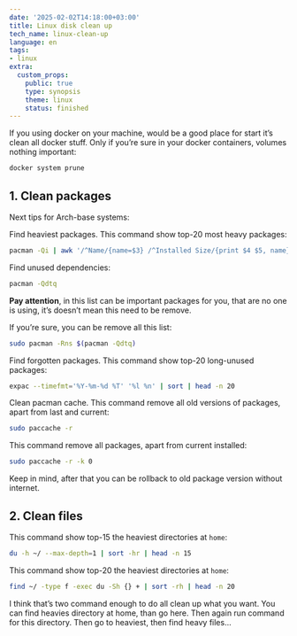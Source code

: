 ```yaml
---
date: '2025-02-02T14:18:00+03:00'
title: Linux disk clean up
tech_name: linux-clean-up
language: en
tags:
- linux
extra:
  custom_props:
    public: true
    type: synopsis
    theme: linux
    status: finished
---
```


If you using docker on your machine, would be a good place for start it’s clean all docker stuff. Only if you’re sure in your docker containers, volumes nothing important:
```sh
docker system prune
```

## 1.  Clean packages
Next tips for Arch-base systems:

 Find heaviest packages. This command show top-20 most heavy packages:
```sh
pacman -Qi | awk '/^Name/{name=$3} /^Installed Size/{print $4 $5, name}' | sort -hr | head -n 20
```

Find unused dependencies:
```sh
pacman -Qdtq
```
**Pay attention**, in this list can be important packages for you, that are no one is using, it’s doesn’t mean this need to be remove.

If you’re sure, you can be remove all this list:
```sh
sudo pacman -Rns $(pacman -Qdtq)
```

Find forgotten packages. This command show top-20 long-unused packages:
```sh
expac --timefmt='%Y-%m-%d %T' '%l %n' | sort | head -n 20
```

Clean pacman cache. This command remove all old versions of packages, apart from last and current:
```sh
sudo paccache -r
```
This command remove all packages, apart from current installed:
```sh
sudo paccache -r -k 0
```
Keep in mind, after that you can be rollback to old package version without internet.

## 2. Clean files
This command show top-15 the heaviest directories at `home`:
```sh
du -h ~/ --max-depth=1 | sort -hr | head -n 15
```

This command show top-20 the heaviest directories at `home`:
```sh
find ~/ -type f -exec du -Sh {} + | sort -rh | head -n 20
```

I think that’s two command enough to do all clean up what you want. You can find heavies directory at home, than go here. Then again run command for this directory. Then go to heaviest, then find heavy files… 